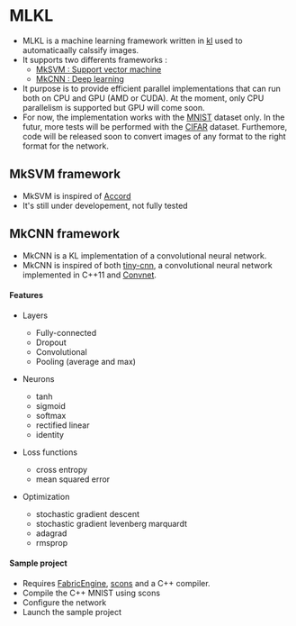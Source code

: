 # MLKL

- MLKL is a machine learning framework written in [kl](http://fabricengine.com/) used to automaticaally calssify images. 
- It supports two differents frameworks :
	* [MkSVM : Support vector machine](#MkSVM-framework)
	* [MkCNN : Deep learning](#MkCNN-framework)
- It purpose is to provide efficient parallel implementations that can run both on CPU and GPU (AMD or CUDA). At the moment, only CPU parallelism is supported but GPU will come soon.
- For now, the implementation works with the [MNIST](http://yann.lecun.com/exdb/mnist/) dataset only. In the futur, more tests will be performed with the [CIFAR](http://www.cs.toronto.edu/~kriz/cifar.html) dataset. Furthemore, code will be released soon to convert images of any format to the right format for the network.



## MkSVM framework
- MkSVM is inspired of [Accord](http://accord-framework.net/)
- It's still under developement, not fully tested
 



## MkCNN framework
- MkCNN is a KL implementation of a convolutional neural network.
- MkCNN is inspired of both [tiny-cnn](https://github.com/nyanp/tiny-cnn/wiki), a convolutional neural network implemented in C++11 and [Convnet](https://code.google.com/p/cuda-convnet/).

#### Features
- Layers
	* Fully-connected
	* Dropout
	* Convolutional
	* Pooling (average and max)

- Neurons
	* tanh
	* sigmoid
	* softmax
	* rectified linear 
	* identity

- Loss functions
	* cross entropy
	* mean squared error

- Optimization
	* stochastic gradient descent
	* stochastic gradient levenberg marquardt
	* adagrad
	* rmsprop


#### Sample project
* Requires [FabricEngine](http://fabricengine.com/get-fabric/), [scons](http://www.scons.org/) and a C++ compiler.
* Compile the C++ MNIST using scons
* Configure the network
* Launch the sample project
 